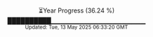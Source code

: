 <p align="center">
⏳Year Progress (36.24 %) <br>
██████████▁▁▁▁▁▁▁▁▁▁▁▁▁▁▁▁▁▁▁▁ <br>
<sub>Updated: Tue, 13 May 2025 06:33:20 GMT</sub>
</p>

